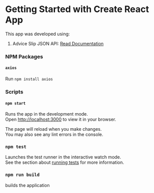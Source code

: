 # Getting Started with Create React App

This app was developed using:
1. Advice Slip JSON API: [Read Documentation](https://api.adviceslip.com/) 

### NPM Packages

#### `axios`
Run `npm install axios`

### Scripts
#### `npm start`

Runs the app in the development mode.\
Open [http://localhost:3000](http://localhost:3000) to view it in your browser.

The page will reload when you make changes.\
You may also see any lint errors in the console.

### `npm test`

Launches the test runner in the interactive watch mode.\
See the section about [running tests](https://facebook.github.io/create-react-app/docs/running-tests) for more information.

### `npm run build`
builds the application

